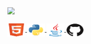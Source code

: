 <div>
  <a href="https://github.com/adnaolivia/">
  <img height="180em" src="https://github-readme-stats.vercel.app/api/top-langs/?username=adnaolivia&layout=compact&langs_count=7&theme=panda"/>
</div>
  <br>
<div>
  <img align="center" alt="Adna-HTML" height="30" width="40" src="https://raw.githubusercontent.com/devicons/devicon/master/icons/html5/html5-original.svg">
  <img align="center" alt="Adna-Python" height="30" width="40" src="https://raw.githubusercontent.com/devicons/devicon/master/icons/python/python-original.svg">
  <img align="center" alt="Adna-Java" height="30" width="40" src="https://raw.githubusercontent.com/devicons/devicon/master/icons/java/java-original.svg">
  <img align="center" alt="Adna-GitHub" height="30" width="40" src="https://raw.githubusercontent.com/devicons/devicon/master/icons/github/github-original.svg">
</div>
